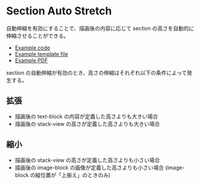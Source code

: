 # Section Auto Stretch

自動伸縮を有効にすることで、描画後の内容に応じて section の高さを自動的に伸縮させることができる。

- [Example code](test_section_report_section_auto_stretch.rb)
- [Example template file](template.tlf)
- [Example PDF](expect.pdf)

section の自動伸縮が有効のとき、高さの伸縮はそれぞれ以下の条件によって発生する。

## 拡張

- 描画後の text-block の内容が定義した高さよりも大きい場合
- 描画後の stack-view の高さが定義した高さよりも大きい場合

## 縮小

- 描画後の stack-view の高さが定義した高さよりも小さい場合
- 描画後の image-block の画像が定義した高さよりも小さい場合 (image-block の縦位置が「上揃え」のときのみ)
